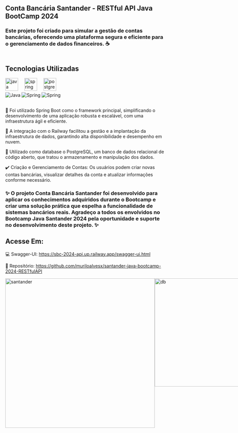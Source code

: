 ## Conta Bancária Santander - RESTful API Java BootCamp 2024 

### Este projeto foi criado para simular a gestão de contas bancárias, oferecendo uma plataforma segura e eficiente para o gerenciamento de dados financeiros. ☕<br><br>

## Tecnologias Utilizadas

<div align="left">
  <img src="https://cdn.jsdelivr.net/gh/devicons/devicon/icons/java/java-original.svg" height="40" alt="java logo"  />
  <img width="12" />
  <img src="https://cdn.jsdelivr.net/gh/devicons/devicon/icons/spring/spring-original.svg" height="40" alt="spring logo"  />
  <img width="12" />
  <img src="https://cdn.jsdelivr.net/gh/devicons/devicon/icons/postgresql/postgresql-original.svg" height="40" alt="postgresql logo"  />
</div>

<div style="display: inline_block" align="left">
    <img align="center" alt="Java"src="https://img.shields.io/badge/Java-ED8B00?style=for-the-badge&logo=openjdk&logoColor=white"/>
    <img align="center" alt="Spring"src="https://img.shields.io/badge/Spring-6DB33F?style=for-the-badge&logo=spring&logoColor=white"/>
    <img align="center" alt="Spring"src="https://img.shields.io/badge/PostgreSQL-316192?style=for-the-badge&logo=postgresql&logoColor=white"/>
</div><br>

🍃 Foi utilizado Spring Boot como o framework principal, simplificando o desenvolvimento de uma aplicação robusta e escalável, com uma infraestrutura ágil e eficiente.

🚅 A integração com o Railway facilitou a gestão e a implantação da infraestrutura de dados, garantindo alta disponibilidade e desempenho em nuvem. 

🐘 Utilizado como database o PostgreSQL, um banco de dados relacional de código aberto, que tratou o armazenamento e manipulação dos dados.

✔️ Criação e Gerenciamento de Contas: Os usuários podem criar novas contas bancárias, visualizar detalhes da conta e atualizar informações conforme necessário.


### ✨ O projeto Conta Bancária Santander foi desenvolvido para aplicar os conhecimentos adquiridos durante o Bootcamp e criar uma solução prática que espelha a funcionalidade de sistemas bancários reais. Agradeço a todos os envolvidos no Bootcamp Java Santander 2024 pela oportunidade e suporte no desenvolvimento deste projeto. ✨


## Acesse Em:
💻 Swagger-UI: https://sbc-2024-api.up.railway.app/swagger-ui.html

📁 Repositório: https://github.com/muriloalvesx/santander-java-bootcamp-2024-RESTfulAPI

<div style="display: flex"><br/>
<img align="center"  alt="santander"src="https://github.com/muriloalvesx/santander-java-bootcamp-2024-RESTfulAPI/assets/153781890/c72a6d59-4de3-4f36-a0fb-61329b75c1cb" width="470px"/>
<img align="center" alt="db"src="https://github.com/muriloalvesx/santander-java-bootcamp-2024-RESTfulAPI/assets/153781890/190c4858-18a5-4a15-9152-c4ea6b8de1d6" width="340px"/>
